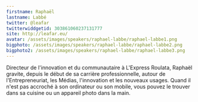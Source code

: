 ```yaml
---
firstname: Raphaël
lastname: Labbé
twitter: @leafar
twitterwiddgetid: 303861060237131777
site: http://leafar.eu/
avatar: /assets/images/speakers/raphael-labbe/raphael-labbe1.png
bigphoto: /assets/images/speakers/raphael-labbe/raphael-labbe2.png
bigphoto2: /assets/images/speakers/raphael-labbe/raphael-labbe3.png
---
```

Directeur de l'innovation et du communautaire à L'Express Roulata, Raphaël gravite, depuis le début de sa carrière professionnelle, autour de l'Entrepreneuriat, les Médias, l'innovation et les nouveaux usages.
Quand il n'est pas accroché à son ordinateur ou son mobile, vous pouvez le trouver dans sa cuisine ou un appareil photo dans la main.



